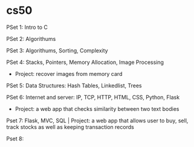 # cs50

PSet 1: Intro to C

PSet 2: Algorithums

PSet 3: Algorithums, Sorting, Complexity

PSet 4: Stacks, Pointers, Memory Allocation, Image Processing 
* Project: recover images from memory card

PSet 5: Data Structures: Hash Tables, Linkedlist, Trees

PSet 6: Internet and server: IP, TCP, HTTP, HTML, CSS, Python, Flask
* Project: a web app that checks similarity between two text bodies

Pset 7: Flask, MVC, SQL | Project: a web app that allows user to buy, sell, track stocks as well as keeping transaction records

Pset 8: 



